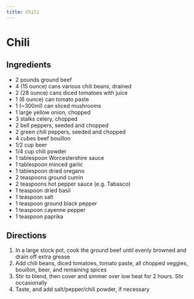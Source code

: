 ```yaml
---
title: Chili
---
```

# Chili

## Ingredients
* 2 pounds ground beef
* 4 (15 ounce) cans various chili beans, drained
* 2 (28 ounce) cans diced tomatoes with juice
* 1 (6 ounce) can tomato paste
* 1 (~300ml) can sliced mushrooms
* 1 large yellow onion, chopped
* 3 stalks celery, chopped
* 2 bell peppers, seeded and chopped
* 2 green chili peppers, seeded and chopped
* 4 cubes beef bouillon
* 1/2 cup beer
* 1/4 cup chili powder
* 1 tablespoon Worcestershire sauce
* 1 tablespoon minced garlic
* 1 tablespoon dried oregano
* 2 teaspoons ground cumin
* 2 teaspoons hot pepper sauce (e.g. Tabasco)
* 1 teaspoon dried basil
* 1 teaspoon salt
* 1 teaspoon ground black pepper
* 1 teaspoon cayenne pepper
* 1 teaspoon paprika

## Directions
1. In a large stock pot, cook the ground beef until evenly browned and drain off extra grease
1. Add chili beans, diced tomatoes, tomato paste, all chopped veggies, bouillon, beer, and remaining spices
1. Stir to blend, then cover and simmer over low heat for 2 hours. Stir occasionally
1. Taste, and add salt/pepper/chili powder, if necessary
